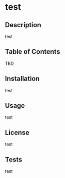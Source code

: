 # test

## Description
test

## Table of Contents
 TBD

## Installation
test

## Usage
test

## License
test

## Tests
test

